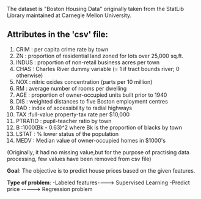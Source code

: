  The dataset is "Boston Housing Data" originally taken from the StatLib Library maintained at Carnegie Mellon University.

## Attributes in the 'csv' file:
1. CRIM : per capita crime rate by town
2. ZN   :    proportion of residential land zoned for lots over 25,000 sq.ft.
3. INDUS  :   proportion of non-retail business acres per town
4. CHAS   :   Charles River dummy variable (= 1 if tract bounds river; 0 otherwise)
5. NOX    :   nitric oxides concentration (parts per 10 million)
6. RM      :  average number of rooms per dwelling
7. AGE      : proportion of owner-occupied units built prior to 1940
8. DIS     :  weighted distances to five Boston employment centres
9. RAD      : index of accessibility to radial highways
10. TAX      :full-value property-tax rate per $10,000
11. PTRATIO : pupil-teacher ratio by town
12. B        :1000(Bk - 0.63)^2 where Bk is the proportion of blacks by town
13. LSTAT  :  % lower status of the population
14. MEDV    : Median value of owner-occupied homes in $1000's


(Originally, it had no missing value,but for the purpose of practising data processing, few values have been removed from csv file)



**Goal**: The objective is to predict house prices based on the given features.

**Type of problem**: 
        -Labeled features----> Supervised Learning
        -Predict price  -----> Regression problem
